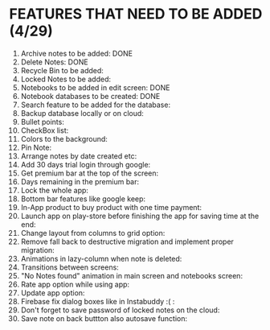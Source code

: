 FEATURES THAT NEED TO BE ADDED (4/29)
=====================================

1) Archive notes to be added: DONE
2) Delete Notes: DONE
3) Recycle Bin to be added:
4) Locked Notes to be added:
5) Notebooks to be added in edit screen: DONE
6) Notebook databases to be created: DONE
7) Search feature to be added for the database:
8) Backup database locally or on cloud:
9) Bullet points:
10) CheckBox list:
11) Colors to the background:
12) Pin Note:
13) Arrange notes by date created etc:
14) Add 30 days trial login through google:
15) Get premium bar at the top of the screen:
16) Days remaining in the premium bar:
17) Lock the whole app:
18) Bottom bar features like google keep:
19) In-App product to buy product with one time payment:
20) Launch app on play-store before finishing the app for saving time at the end:
21) Change layout from columns to grid option:
22) Remove fall back to destructive migration and implement proper migration:
23) Animations in lazy-column when note is deleted:
24) Transitions between screens:
25) "No Notes found" animation in main screen and notebooks screen:
26) Rate app option while using app:
27) Update app option:
28) Firebase fix dialog boxes like in Instabuddy :( :
29) Don't forget to save password of locked notes on the cloud:
30) Save note on back buttton also autosave function: